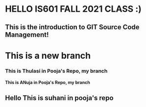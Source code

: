 # HELLO IS601 FALL 2021 CLASS :)
## This is the introduction to GIT Source Code Management! 
# This is a new branch
### This is Thulasi in Pooja's Repo, my branch
#### This is ANuja in Pooja's Repo, my branch
## Hello This is suhani in pooja's repo
